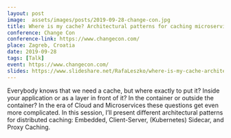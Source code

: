 ```yaml
---
layout: post
image:  assets/images/posts/2019-09-28-change-con.jpg
title: Where is my cache? Architectural patterns for caching microservices by example
conference: Change Con
conference-link: https://www.changecon.com/
place: Zagreb, Croatia
date: 2019-09-28
tags: [Talk]
event: https://www.changecon.com/
slides: https://www.slideshare.net/RafaLeszko/where-is-my-cache-architectural-patterns-for-caching-microservices-by-example
---
```


Everybody knows that we need a cache, but where exactly to put it? Inside your application or as a layer in front of it? In the container or outside the container? In the era of Cloud and Microservices these questions get even more complicated. In this session, I’ll present different architectural patterns for distributed caching: Embedded, Client-Server, (Kubernetes) Sidecar, and Proxy Caching.